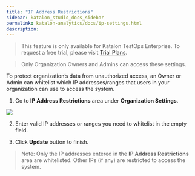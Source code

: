 ```yaml
---
title: "IP Address Restrictions"
sidebar: katalon_studio_docs_sidebar
permalink: katalon-analytics/docs/ip-settings.html 
description: 
---
```


> This feature is only available for Katalon TestOps Enterprise. To request a free trial, please visit [Trial Plans](https://docs.katalon.com/katalon-analytics/docs/trial-plans.html).

> Only Organization Owners and Admins can access these settings.
 
To protect organization’s data from unauthorized access, an Owner or Admin can whitelist which IP addresses/ranges that users in your organization can use to access the system. 

1. Go to **IP Address Restrictions** area under **Organization Settings**.

<img src="https://github.com/katalon-studio/docs-images/raw/master/katalon-analytics/docs/whitelist-ip/ip-settings.png" width="" height="">

2. Enter valid IP addresses or ranges you need to whitelist in the empty field.

3. Click **Update** button to finish.

> Note: Only the IP addresses entered in the **IP Address Restrictions** area are whitelisted. Other IPs (if any) are restricted to access the system.







